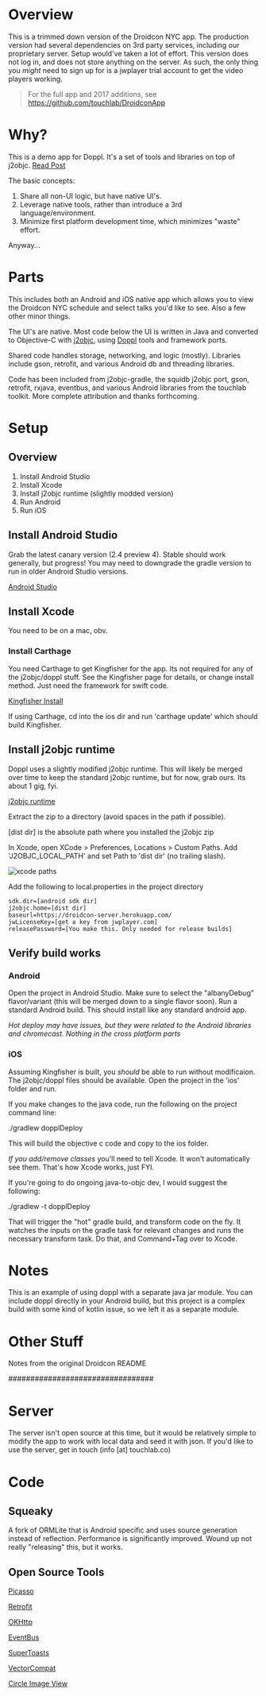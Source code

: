 # Overview

This is a trimmed down version of the Droidcon NYC app. The production version had several dependencies
on 3rd party services, including our proprietary server. Setup would've taken a lot of effort.
This version does not log in, and does not store anything on the server. As such, the only thing
you *might* need to sign up for is a jwplayer trial account to get the video players working.

>
> For the full app and 2017 additions, see https://github.com/touchlab/DroidconApp
>

# Why?

This is a demo app for Doppl. It's a set of tools and libraries on top of j2objc. [Read Post](https://medium.com/@kpgalligan/doppl-e075a0fde44c)

The basic concepts:

1. Share all non-UI logic, but have native UI's.
2. Leverage native tools, rather than introduce a 3rd language/environment.
3. Minimize first platform development time, which minimizes "waste" effort.

Anyway...

# Parts

This includes both an Android and iOS native app which allows you to view the Droidcon NYC schedule
and select talks you'd like to see. Also a few other minor things.

The UI's are native. Most code below the UI is written in Java and converted to Objective-C with
[j2objc](http://j2objc.org/), using [Doppl](http://doppl.co/) tools and framework ports.

Shared code handles storage, networking, and logic (mostly). Libraries include gson, retrofit, and
various Android db and threading libraries.

Code has been included from j2objc-gradle, the squidb j2objc port, gson, retrofit, rxjava, eventbus,
and various Android libraries from the touchlab toolkit. More complete attribution and thanks forthcoming.

# Setup

## Overview

1. Install Android Studio
2. Install Xcode
3. Install j2objc runtime (slightly modded version)
4. Run Android
5. Run iOS

## Install Android Studio

Grab the latest canary version (2.4 preview 4). Stable should work generally,
but progress! You may need to downgrade the gradle version to run in older Android Studio versions.

[Android Studio](https://developer.android.com/studio/index.html)

## Install Xcode

You need to be on a mac, obv.

### Install Carthage

You need Carthage to get Kingfisher for the app. Its not required for any of the j2objc/doppl stuff.
See the Kingfisher page for details, or change install method. Just need the framework for swift code.

[Kingfisher Install](https://github.com/onevcat/Kingfisher/wiki/Installation-Guide)

If using Carthage, cd into the ios dir and run 'carthage update' which should build Kingfisher.

## Install j2objc runtime

Doppl uses a slightly modified j2objc runtime. This will likely be merged over time to keep the standard
j2objc runtime, but for now, grab ours. Its about 1 gig, fyi.

[j2objc runtime](http://dopplmaven.s3-website-us-east-1.amazonaws.com/dist.zip)

Extract the zip to a directory (avoid spaces in the path if possible).

[dist dir] is the absolute path where you installed the j2objc zip

In Xcode, open XCode > Preferences, Locations > Custom Paths. Add 'J2OBJC_LOCAL_PATH' and set Path
to 'dist dir' (no trailing slash).

![xcode paths](https://s3.amazonaws.com/dopplmaven/xcodepath.png)

Add the following to local.properties in the project directory

```
sdk.dir=[android sdk dir]
j2objc.home=[dist dir]
baseurl=https://droidcon-server.herokuapp.com/
jwLicenseKey=[get a key from jwplayer.com]
releasePassword=[You make this. Only needed for release builds]
```

## Verify build works

### Android

Open the project in Android Studio. Make sure to select the "albanyDebug" flavor/variant (this will
be merged down to a single flavor soon). Run a standard Android build. This should install like any
standard android app.

*Hot deploy may have issues, but they were related to the Android libraries and chromecast. Nothing
in the cross platform parts*

### iOS

Assuming Kingfisher is built, you *should* be able to run without modificaion. The j2objc/doppl files
should be available. Open the project in the 'ios' folder and run.

If you make changes to the java code, run the following on the project command line:

./gradlew dopplDeploy

This will build the objective c code and copy to the ios folder.

*If you add/remove classes* you'll need to tell Xcode. It won't automatically see them. That's how Xcode works, just FYI.

If you're going to do ongoing java-to-objc dev, I would suggest the following:

./gradlew -t dopplDeploy

That will trigger the "hot" gradle build, and transform code on the fly. It
watches the inputs on the gradle task for relevant changes and runs the
necessary transform task. Do that, and Command+Tag over to Xcode.

# Notes

This is an example of using doppl with a separate java jar module. You can include doppl directly in your
Android build, but this project is a complex build with some kind of kotlin issue, so we left it as a separate module.

# Other Stuff

Notes from the original Droidcon README

#################################

# Server

The server isn't open source at this time, but it would be relatively simple to modify the app to
work with local data and seed it with json.  If you'd like to use the server, get in touch (info [at] touchlab.co)

# Code

## Squeaky

A fork of ORMLite that is Android specific and uses source generation instead of reflection.  Performance
is significantly improved. Wound up not really "releasing" this, but it works.

## Open Source Tools

[Picasso](http://square.github.io/picasso/)

[Retrofit](http://square.github.io/retrofit/)

[OKHttp](http://square.github.io/okhttp/)

[EventBus](https://github.com/greenrobot/EventBus)

[SuperToasts](https://github.com/JohnPersano/SuperToasts)

[VectorCompat](https://github.com/wnafee/vector-compat)

[Circle Image View](https://github.com/hdodenhof/CircleImageView)
